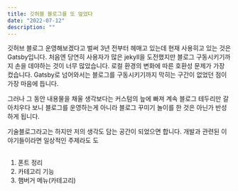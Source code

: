 ```yaml
---
title: 깃허블 블로그를 또 엎었다
date: "2022-07-12"
description: ""
---
```




깃허브 블로그 운영해보겠다고 벌써 3년 전부터 헤매고 있는데 현재 사용히고 있는 것은 Gatsby입니다. 처음엔 당연히 사용자가 많은 jekyll을 도전했지만 블로그 구동시키기까지 손을 데야하는 것이 너무 많았습니다. 로컬 환경의 변화에 따른 호환성 문제가 가장 컸습니다. Gatsby로 넘어와서는 블로그를 구동시키기까지 막히는 구간이 없었던 점이 가장 마음에 듭니다.

그러나 그 동안 내용물을 채울 생각보다는 커스텀의 늪에 빠져 계속 블로그 테두리만 갈아치우다 보니 블로그를 운영하는게 아니라 블로그 꾸미기 놀이를 한 것은 아닌가 반성하게 됩니다. 

기술블로그라고는 하지만 저의 생각도 담는 공간이 되었으면 합니다. 개발과 관련된 이야기들이라면 일상적인 주제라도 도

##  
##
##


1. 폰트 정리
2. 카테고리 기능
3. 햄버거 메뉴(카테고리)